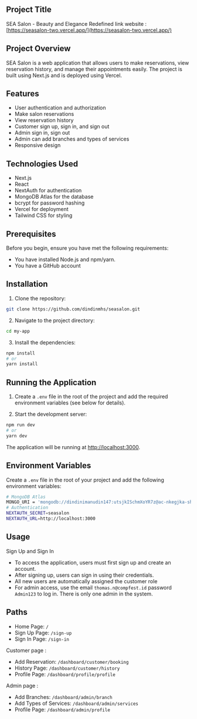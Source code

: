 ## Project Title

SEA Salon - Beauty and Elegance Redefined
link website : [https://seasalon-two.vercel.app/](https://seasalon-two.vercel.app/)

## Project Overview

SEA Salon is a web application that allows users to make reservations, view reservation history, and manage their appointments easily. The project is built using Next.js and is deployed using Vercel.

## Features

- User authentication and authorization
- Make salon reservations
- View reservation history
- Customer sign up, sign in, and sign out
- Admin sign in, sign out
- Admin can add branches and types of services
- Responsive design

## Technologies Used

- Next.js
- React
- NextAuth for authentication
- MongoDB Atlas for the database
- bcrypt for password hashing
- Vercel for deployment
- Tailwind CSS for styling

## Prerequisites

Before you begin, ensure you have met the following requirements:

- You have installed Node.js and npm/yarn.
- You have a GitHub account

## Installation

1. Clone the repository:

```bash
git clone https://github.com/dindinmhs/seasalon.git
```
2. Navigate to the project directory:

```bash
cd my-app
```

3. Install the dependencies:

```bash
npm install
# or
yarn install
```

## Running the Application

1. Create a `.env` file in the root of the project and add the required environment variables (see below for details).

2. Start the development server:

```bash
npm run dev
# or
yarn dev
```

The application will be running at [http://localhost:3000](http://localhost:3000).

## Environment Variables

Create a `.env` file in the root of your project and add the following environment variables:

```bash
# MongoDB Atlas
MONGO_URI = 'mongodb://dindinimanudin147:utsjkISchmXoYR7z@ac-nkegjka-shard-00-00.zgtymqz.mongodb.net:27017,ac-nkegjka-shard-00-01.zgtymqz.mongodb.net:27017,ac-nkegjka-shard-00-02.zgtymqz.mongodb.net:27017/?ssl=true&replicaSet=atlas-1ur7ei-shard-0&authSource=admin&retryWrites=true&w=majority&appName=Cluster0'
# Authentication
NEXTAUTH_SECRET=seasalon
NEXTAUTH_URL=http://localhost:3000
```
## Usage

Sign Up and Sign In
- To access the application, users must first sign up and create an account.
- After signing up, users can sign in using their credentials.
- All new users are automatically assigned the customer role
- For admin access, use the email `thomas.n@compfest.id` password `Admin123` to log in. There is only one admin in the system.

## Paths

- Home Page: `/`
- Sign Up Page: `/sign-up`
- Sign In Page: `/sign-in`

Customer page :
- Add Reservation: `/dashboard/customer/booking`
- History Page: `/dashboard/customer/history`
- Profile Page: `/dashboard/profile/profile`

Admin page :
- Add Branches: `/dashboard/admin/branch`
- Add Types of Services: `/dashboard/admin/services`
- Profile Page: `/dashboard/admin/profile`